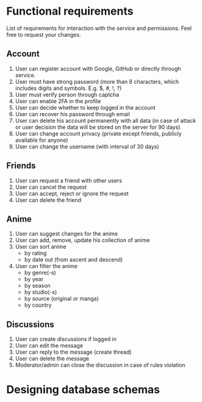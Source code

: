 # Functional requirements

List of requirements for interaction with the service and permissions.
Feel free to request your changes.

## Account

1. User can register account with Google, GitHub or directly through service.
2. User must have strong password (more than 8 characters, which includes digits and symbols. E.g. $, #, !, ?)
3. User must verify person through captcha
4. User can enable 2FA in the profile
5. User can decide whether to keep logged in the account
6. User can recover his password through email
7. User can delete his account permanently with all data (in case of attack or user decision the data will be stored on the server for 90 days)
8. User can change account privacy (private except friends, publicly available for anyone)
9. User can change the username (with interval of 30 days)

## Friends

1. User can request a friend with other users
2. User can cancel the request
3. User can accept, reject or ignore the request
4. User can delete the friend

## Anime

1. User can suggest changes for the anime
2. User can add, remove, update his collection of anime
3. User can sort anime
    - by rating
    - by date out (from ascent and descend)
4. User can filter the anime
    - by genre(-s)
    - by year
    - by season
    - by studio(-s)
    - by source (original or manga)
    - by country

## Discussions

1. User can create discussions if logged in
2. User can edit the message
3. User can reply to the message (create thread)
4. User can delete the message
5. Moderator/admin can close the discussion in case of rules violation

# Designing database schemas

